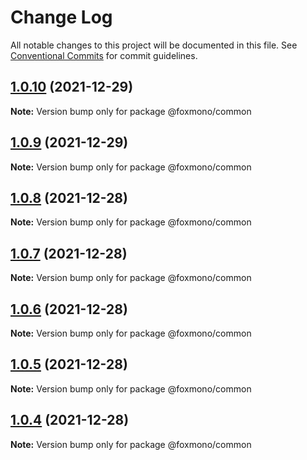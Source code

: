 # Change Log

All notable changes to this project will be documented in this file.
See [Conventional Commits](https://conventionalcommits.org) for commit guidelines.

## [1.0.10](https://github.com/alireza-bonab/ts-lerna-yarn-workspaces/compare/@foxmono/common@1.0.9...@foxmono/common@1.0.10) (2021-12-29)

**Note:** Version bump only for package @foxmono/common





## [1.0.9](https://github.com/alireza-bonab/ts-lerna-yarn-workspaces/compare/@foxmono/common@1.0.8...@foxmono/common@1.0.9) (2021-12-29)

**Note:** Version bump only for package @foxmono/common





## [1.0.8](https://github.com/alireza-bonab/ts-lerna-yarn-workspaces/compare/@foxmono/common@1.0.7...@foxmono/common@1.0.8) (2021-12-28)

**Note:** Version bump only for package @foxmono/common





## [1.0.7](https://github.com/alireza-bonab/ts-lerna-yarn-workspaces/compare/@foxmono/common@1.0.6...@foxmono/common@1.0.7) (2021-12-28)

**Note:** Version bump only for package @foxmono/common





## [1.0.6](https://github.com/alireza-bonab/ts-lerna-yarn-workspaces/compare/@foxmono/common@1.0.5...@foxmono/common@1.0.6) (2021-12-28)

**Note:** Version bump only for package @foxmono/common





## [1.0.5](https://github.com/alireza-bonab/ts-lerna-yarn-workspaces/compare/@foxmono/common@1.0.4...@foxmono/common@1.0.5) (2021-12-28)

**Note:** Version bump only for package @foxmono/common





## [1.0.4](https://github.com/alireza-bonab/ts-lerna-yarn-workspaces/compare/@foxmono/common@1.0.3...@foxmono/common@1.0.4) (2021-12-28)

**Note:** Version bump only for package @foxmono/common
